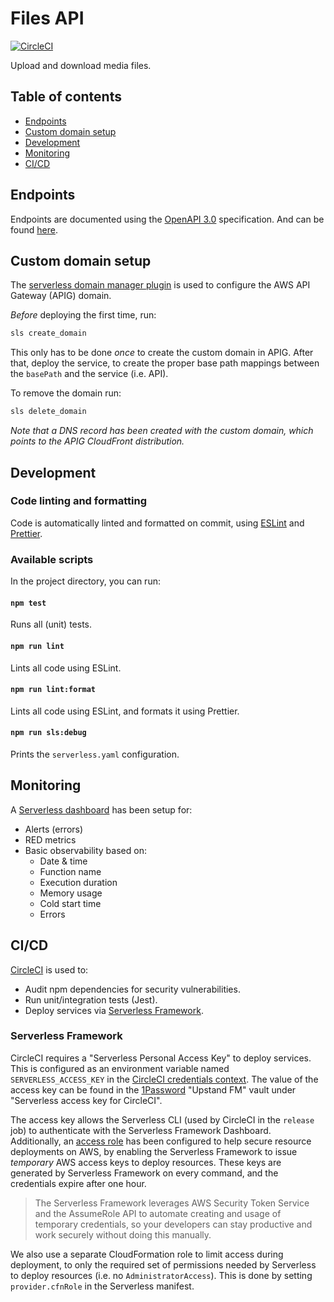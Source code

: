 # Files API

[![CircleCI](https://circleci.com/gh/upstandfm/files-api.svg?style=svg)](https://circleci.com/gh/upstandfm/files-api)

Upload and download media files.

## Table of contents

- [Endpoints](#endpoints)
- [Custom domain setup](#custom-domain-setup)
- [Development](#development)
- [Monitoring](#monitoring)
- [CI/CD](#cicd)

## Endpoints

Endpoints are documented using the [OpenAPI 3.0](https://app.swaggerhub.com/help/tutorials/openapi-3-tutorial) specification. And can be found [here](https://app.swaggerhub.com/apis-docs/upstandfm/API/1.0.0#/).

## Custom domain setup

The [serverless domain manager plugin](https://github.com/amplify-education/serverless-domain-manager#readme) is used to configure the AWS API Gateway (APIG) domain.

_Before_ deploying the first time, run:

```sh
sls create_domain
```

This only has to be done _once_ to create the custom domain in APIG. After that, deploy the service, to create the proper base path mappings between the `basePath` and the service (i.e. API).

To remove the domain run:

```sh
sls delete_domain
```

_Note that a DNS record has been created with the custom domain, which points to the APIG CloudFront distribution._

## Development

### Code linting and formatting

Code is automatically linted and formatted on commit, using [ESLint](https://eslint.org/) and [Prettier](https://prettier.io/).

### Available scripts

In the project directory, you can run:

#### `npm test`

Runs all (unit) tests.

#### `npm run lint`

Lints all code using ESLint.

#### `npm run lint:format`

Lints all code using ESLint, and formats it using Prettier.

#### `npm run sls:debug`

Prints the `serverless.yaml` configuration.

## Monitoring

A [Serverless dashboard](https://dashboard.serverless.com/tenants/upstandfm/applications/files-api/services/files-api/stage/prod/region/eu-central-1#service-overview=overview) has been setup for:

- Alerts (errors)
- RED metrics
- Basic observability based on:
  - Date & time
  - Function name
  - Execution duration
  - Memory usage
  - Cold start time
  - Errors

## CI/CD

[CircleCI](https://circleci.com/gh/organizations/upstandfm) is used to:

- Audit npm dependencies for security vulnerabilities.
- Run unit/integration tests (Jest).
- Deploy services via [Serverless Framework](https://serverless.com).

### Serverless Framework

CircleCI requires a "Serverless Personal Access Key" to deploy services. This is configured as an environment variable named `SERVERLESS_ACCESS_KEY` in the [CircleCI credentials context](https://circleci.com/gh/organizations/upstandfm/settings#contexts/400c57df-2f9a-46e3-88d8-dd598b88fd19).
The value of the access key can be found in the [1Password](https://1password.com/) "Upstand FM" vault under "Serverless access key for CircleCI".

The access key allows the Serverless CLI (used by CircleCI in the `release` job) to authenticate with the Serverless Framework Dashboard.<br/>
Additionally, an [access role](https://serverless.com/framework/docs/dashboard/access-roles/) has been configured to help secure resource deployments on AWS, by enabling the Serverless Framework to issue _temporary_ AWS access keys to deploy resources. These keys are generated by Serverless Framework on every command, and the credentials expire after one hour.

> The Serverless Framework leverages AWS Security Token Service and the AssumeRole API to automate creating and usage of temporary credentials, so your developers can stay productive and work securely without doing this manually.

We also use a separate CloudFormation role to limit access during deployment, to only the required set of permissions needed by Serverless to deploy resources (i.e. no `AdministratorAccess`). This is done by setting `provider.cfnRole` in the Serverless manifest.
